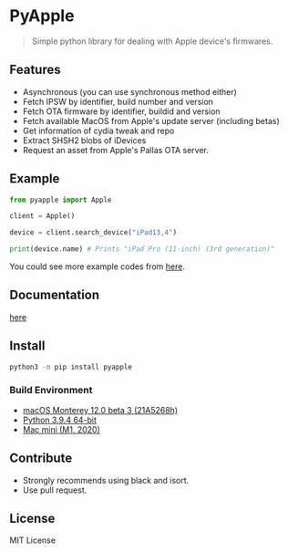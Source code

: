 # PyApple

> Simple python library for dealing with Apple device's firmwares.

## Features

* Asynchronous (you can use synchronous method either)
* Fetch IPSW by identifier, build number and version
* Fetch OTA firmware by identifier, buildid and version
* Fetch available MacOS from Apple's update server (including betas)
* Get information of cydia tweak and repo
* Extract SHSH2 blobs of iDevices
* Request an asset from Apple's Pallas OTA server.

## Example

```py
from pyapple import Apple

client = Apple()

device = client.search_device("iPad13,4")

print(device.name) # Prints "iPad Pro (11-inch) (3rd generation)"
```

You could see more example codes from [here](https://github.com/user/fxrcha/PyApple/main/example/README.md).

## Documentation

[here](https://github.com/user/fxrcha/PyApple/main/docs)

## Install

```zsh
python3 -m pip install pyapple
```

### Build Environment

* [macOS Monterey 12.0 beta 3 (21A5268h)](https://developer.apple.com/documentation/macos-release-notes/macos-12-beta-release-notes)
* [Python 3.9.4 64-bit](https://www.python.org/downloads/release/python-394/)
* [Mac mini (M1, 2020)](https://www.apple.com/mac-mini/) 

## Contribute

* Strongly recommends using black and isort.
* Use pull request.

## License

MIT License


